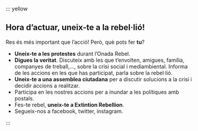 
::: yellow

## Hora d’actuar, uneix-te a la rebel·lió!

Res és més important que l’acció! Però, què pots fer **tu**?

* **Uneix-te a les protestes** durant l’Onada Rebel.
* **Digues la veritat**. Discuteix amb les que t’envolten, amigues, família, companyes de treball,…, sobre la crisi social i mediambiental. Informa de les accions en les que has participat, parla sobre la rebel·lió.
* **Uneix-te a una assemblea ciutadana** per a discutir solucions a la crisi i decidir accions a realitzar.
* Participa en les nostres accions per a inundar a les polítiques amb postals.
* Fes-te rebel, **uneix-te a Extintion Rebellion**.
* Segueix-nos a facebook, twitter, instagram.

:::
